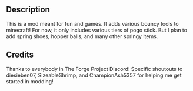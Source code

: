 ## Description
This is a mod meant for fun and games. It adds various bouncy tools to minecraft! For now, it only includes various tiers of pogo stick. But I plan to add spring shoes, hopper balls, and many other springy items.
## Credits
Thanks to everybody in The Forge Project Discord! Specific shoutouts to diesieben07, SizeableShrimp, and ChampionAsh5357 for helping me get started in modding!
